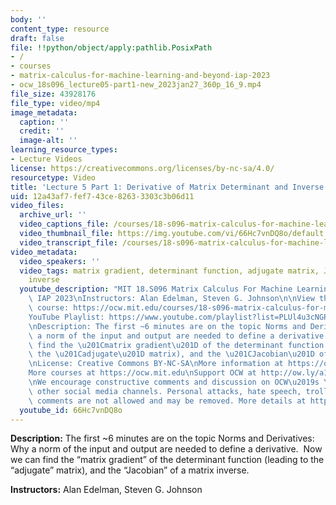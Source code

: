 ```yaml
---
body: ''
content_type: resource
draft: false
file: !!python/object/apply:pathlib.PosixPath
- /
- courses
- matrix-calculus-for-machine-learning-and-beyond-iap-2023
- ocw_18s096_lecture05-part1-new_2023jan27_360p_16_9.mp4
file_size: 43928176
file_type: video/mp4
image_metadata:
  caption: ''
  credit: ''
  image-alt: ''
learning_resource_types:
- Lecture Videos
license: https://creativecommons.org/licenses/by-nc-sa/4.0/
resourcetype: Video
title: 'Lecture 5 Part 1: Derivative of Matrix Determinant and Inverse'
uid: 12a43af7-fef7-43ce-8263-3303c3b06d11
video_files:
  archive_url: ''
  video_captions_file: /courses/18-s096-matrix-calculus-for-machine-learning-and-beyond-january-iap-2023/ocw_18s096_lecture05-part1-new_2023jan27_captions.vtt
  video_thumbnail_file: https://img.youtube.com/vi/66Hc7vnDQ8o/default.jpg
  video_transcript_file: /courses/18-s096-matrix-calculus-for-machine-learning-and-beyond-january-iap-2023/ocw_18s096_lecture05-part1-new_2023jan27_transcript.pdf
video_metadata:
  video_speakers: ''
  video_tags: matrix gradient, determinant function, adjugate matrix, Jacobian, matrix
    inverse
  youtube_description: "MIT 18.S096 Matrix Calculus For Machine Learning And Beyond,\
    \ IAP 2023\nInstructors: Alan Edelman, Steven G. Johnson\n\nView the complete\
    \ course: https://ocw.mit.edu/courses/18-s096-matrix-calculus-for-machine-learning-and-beyond-january-iap-2023/\n\
    YouTube Playlist: https://www.youtube.com/playlist?list=PLUl4u3cNGP62EaLLH92E_VCN4izBKK6OE\n\
    \nDescription: The first ~6 minutes are on the topic Norms and Derivatives: Why\
    \ a norm of the input and output are needed to define a derivative.  Now we can\
    \ find the \u201Cmatrix gradient\u201D of the determinant function (leading to\
    \ the \u201Cadjugate\u201D matrix), and the \u201CJacobian\u201D of a matrix inverse.\n\
    \nLicense: Creative Commons BY-NC-SA\nMore information at https://ocw.mit.edu/terms\n\
    More courses at https://ocw.mit.edu\nSupport OCW at http://ow.ly/a1If50zVRlQ\n\
    \nWe encourage constructive comments and discussion on OCW\u2019s YouTube and\
    \ other social media channels. Personal attacks, hate speech, trolling, and inappropriate\
    \ comments are not allowed and may be removed. More details at https://ocw.mit.edu/comments."
  youtube_id: 66Hc7vnDQ8o
---
```

**Description:** The first ~6 minutes are on the topic Norms and Derivatives: Why a norm of the input and output are needed to define a derivative.  Now we can find the “matrix gradient” of the determinant function (leading to the “adjugate” matrix), and the “Jacobian” of a matrix inverse.

**Instructors:** Alan Edelman, Steven G. Johnson